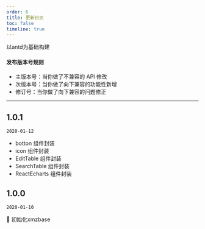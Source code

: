 ```yaml
---
order: 6
title: 更新日志
toc: false
timeline: true
---
```


以antd为基础构建

#### 发布版本号规则

* 主版本号：当你做了不兼容的 API 修改
* 次版本号：当你做了向下兼容的功能性新增
* 修订号：当你做了向下兼容的问题修正

---

## 1.0.1

`2020-01-12`

* botton 组件封装
* icon 组件封装
* EditTable 组件封装
* SearchTable 组件封装
* ReactEcharts 组件封装

## 1.0.0

`2020-01-10`

🎉 初始化xmzbase